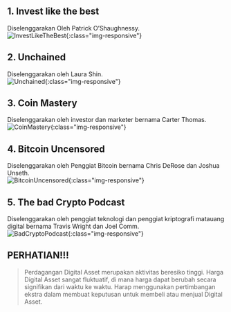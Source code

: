 ## 1. Invest like the best  
Diselenggarakan Oleh Patrick O’Shaughnessy.    
![InvestLikeTheBest](https://syafrizaladi.github.io/assets/images/Invest_Like_The_Best_Podcast.jpg){:class="img-responsive"}

## 2. Unchained    
Diselenggarakan oleh Laura Shin.      
![Unchained](https://syafrizaladi.github.io/assets/images/UNCAINED.jpg){:class="img-responsive"}

## 3. Coin Mastery  
Diselenggarakan oleh investor dan marketer bernama Carter Thomas.    
![CoinMastery](https://syafrizaladi.github.io/assets/images/Coin-Mastery.jpeg){:class="img-responsive"}

## 4. Bitcoin Uncensored  
Diselenggarakan oleh Penggiat Bitcoin bernama Chris DeRose dan Joshua Unseth.    
![BitcoinUncensored](https://syafrizaladi.github.io/assets/images/Bitcoin-Uncensored.jpg){:class="img-responsive"}

## 5. The bad Crypto Podcast  
Diselenggarakan oleh penggiat teknologi dan penggiat kriptografi matauang digital bernama Travis Wright dan Joel Comm.    
![BadCryptoPodcast](https://syafrizaladi.github.io/assets/images/bad-crypto-podcast.jpg){:class="img-responsive"}  
  

## PERHATIAN!!!

> Perdagangan Digital Asset merupakan aktivitas beresiko tinggi. Harga Digital Asset sangat fluktuatif, di mana harga dapat berubah secara signifikan dari waktu ke waktu. Harap menggunakan pertimbangan ekstra dalam membuat keputusan untuk membeli atau menjual Digital Asset.


